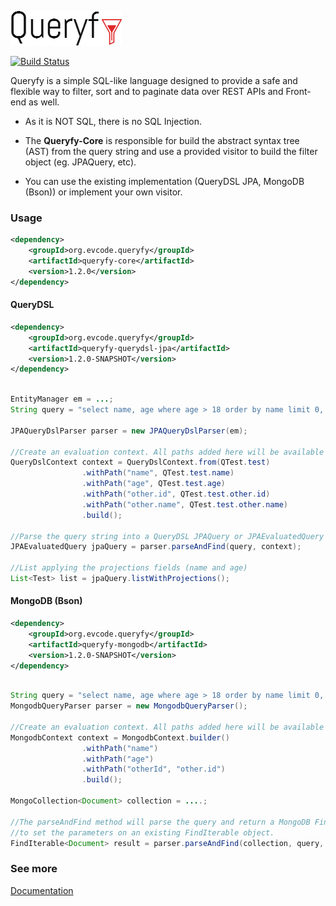 ![Queryfy](docs/img/queryfy.png)

[![Build Status](https://travis-ci.org/edmocosta/queryfy.svg?branch=master)](https://travis-ci.org/edmocosta/queryfy)

Queryfy is a simple SQL-like language designed to provide a safe and flexible way to filter, sort and to paginate data over REST APIs and Front-end as well.

* As it is NOT SQL, there is no SQL Injection.

* The **Queryfy-Core** is responsible for build the abstract syntax tree (AST) from the query string and use a provided visitor to build the filter object (eg. JPAQuery, etc). 

* You can use the existing implementation (QueryDSL JPA, MongoDB (Bson)) or implement your own visitor.

### Usage
```xml
<dependency>
    <groupId>org.evcode.queryfy</groupId>
    <artifactId>queryfy-core</artifactId>
    <version>1.2.0</version>
</dependency>
```

#### QueryDSL

```xml
<dependency>
    <groupId>org.evcode.queryfy</groupId>
    <artifactId>queryfy-querydsl-jpa</artifactId>
    <version>1.2.0-SNAPSHOT</version>
</dependency>
```

```java

EntityManager em = ...;
String query = "select name, age where age > 18 order by name limit 0, 100";

JPAQueryDslParser parser = new JPAQueryDslParser(em);

//Create an evaluation context. All paths added here will be available on the query syntax
QueryDslContext context = QueryDslContext.from(QTest.test)
                .withPath("name", QTest.test.name)
                .withPath("age", QTest.test.age)
                .withPath("other.id", QTest.test.other.id)
                .withPath("other.name", QTest.test.other.name)
                .build();
                
//Parse the query string into a QueryDSL JPAQuery or JPAEvaluatedQuery object
JPAEvaluatedQuery jpaQuery = parser.parseAndFind(query, context);

//List applying the projections fields (name and age)
List<Test> list = jpaQuery.listWithProjections();

```

#### MongoDB (Bson)

```xml
<dependency>
    <groupId>org.evcode.queryfy</groupId>
    <artifactId>queryfy-mongodb</artifactId>
    <version>1.2.0-SNAPSHOT</version>
</dependency>
```

```java

String query = "select name, age where age > 18 order by name limit 0, 100"; 
MongodbQueryParser parser = new MongodbQueryParser();

//Create an evaluation context. All paths added here will be available on the query syntax
MongodbContext context = MongodbContext.builder()
                .withPath("name")
                .withPath("age")
                .withPath("otherId", "other.id")
                .build();
                
MongoCollection<Document> collection = ....;

//The parseAndFind method will parse the query and return a MongoDB FindIterable. you can also use the parseAndApply method
//to set the parameters on an existing FindIterable object.
FindIterable<Document> result = parser.parseAndFind(collection, query, context);

```

### See more

[Documentation](https://github.com/edmocosta/queryfy/wiki)
